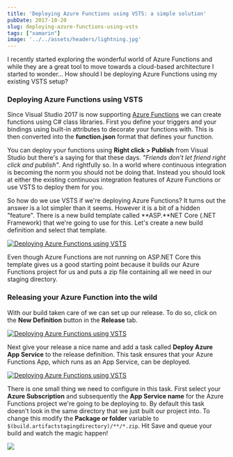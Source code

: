 ```yaml
---
title: 'Deploying Azure Functions using VSTS: a simple solution'
pubDate: 2017-10-20
slug: deploying-azure-functions-using-vsts
tags: ["xamarin"]
image: '../../assets/headers/lightning.jpg'
---
```


I recently started exploring the wonderful world of Azure Functions and while they are a great tool to move towards a cloud-based architecture I started to wonder... How should I be deploying Azure Functions using my existing VSTS setup? 

### Deploying Azure Functions using VSTS

Since Visual Studio 2017 is now supporting [Azure Functions](https://azure.microsoft.com/en-us/services/functions/) we can create functions using C# class libraries. First you define your triggers and your bindings using built-in attributes to decorate your functions with. This is then converted into the **function.json** format that defines your function.

You can deploy your functions using **Right click > Publish** from Visual Studio but there's a saying for that these days. *"Friends don't let friend right click and publish"*. And rightfully so. In a world where continuous integration is becoming the norm you should not be doing that. Instead you should look at either the existing continuous integration features of Azure Functions or use VSTS to deploy them for you.

So how do we use VSTS if we're deploying Azure Functions? It turns out the answer is a lot simpler than it seems. However it is a bit of a hidden "feature". There is a new build template called **ASP.**NET Core (.NET Framework) that we're going to use for this. Let's create a new build definition and select that template.

[![Deploying Azure Functions using VSTS](/images/posts/Screen-Shot-2017-10-20-at-22.14.11.png)](/images/posts/Screen-Shot-2017-10-20-at-22.14.11.png)

Even though Azure Functions are not running on ASP.NET Core this template gives us a good starting point because it builds our Azure Functions project for us and puts a zip file containing all we need in our staging directory.

### Releasing your Azure Function into the wild

With our build taken care of we can set up our release. To do so, click on the **New Definition** button in the **Release** tab.

[![Deploying Azure Functions using VSTS](/images/posts/Screen-Shot-2017-10-20-at-22.24.07.png)](/images/posts/Screen-Shot-2017-10-20-at-22.24.07.png)

Next give your release a nice name and add a task called **Deploy Azure App Service** to the release definition. This task ensures that your Azure Functions App, which runs as an App Service, can be deployed.

[![Deploying Azure Functions using VSTS](/images/posts/Screen-Shot-2017-10-20-at-22.24.19.png)](/images/posts/Screen-Shot-2017-10-20-at-22.24.19.png)

There is one small thing we need to configure in this task. First select your **Azure Subscription** and subsequently the **App Service name** for the Azure Functions project we're going to be deploying to. By default this task doesn't look in the same directory that we just built our project into. To change this modify the **Package or folder** variable to `$(build.artifactstagingdirectory)/**/*.zip`. Hit Save and queue your build and watch the magic happen!

[![](/images/posts/Screen-Shot-2017-10-20-at-22.25.26.png)](/images/posts/Screen-Shot-2017-10-20-at-22.25.26.png)